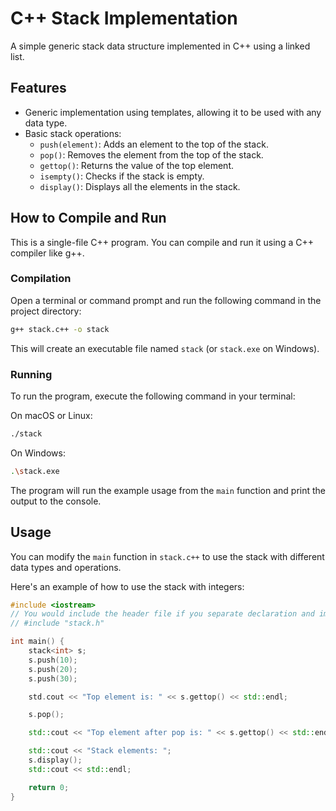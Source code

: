 # C++ Stack Implementation

A simple generic stack data structure implemented in C++ using a linked list.

## Features

*   Generic implementation using templates, allowing it to be used with any data type.
*   Basic stack operations:
    *   `push(element)`: Adds an element to the top of the stack.
    *   `pop()`: Removes the element from the top of the stack.
    *   `gettop()`: Returns the value of the top element.
    *   `isempty()`: Checks if the stack is empty.
    *   `display()`: Displays all the elements in the stack.

## How to Compile and Run

This is a single-file C++ program. You can compile and run it using a C++ compiler like g++.

### Compilation

Open a terminal or command prompt and run the following command in the project directory:

```bash
g++ stack.c++ -o stack
```

This will create an executable file named `stack` (or `stack.exe` on Windows).

### Running

To run the program, execute the following command in your terminal:

On macOS or Linux:
```bash
./stack
```

On Windows:
```bash
.\stack.exe
```

The program will run the example usage from the `main` function and print the output to the console.

## Usage

You can modify the `main` function in `stack.c++` to use the stack with different data types and operations.

Here's an example of how to use the stack with integers:

```cpp
#include <iostream>
// You would include the header file if you separate declaration and implementation
// #include "stack.h" 

int main() {
    stack<int> s;
    s.push(10);
    s.push(20);
    s.push(30);

    std.cout << "Top element is: " << s.gettop() << std::endl;

    s.pop();

    std::cout << "Top element after pop is: " << s.gettop() << std::endl;

    std::cout << "Stack elements: ";
    s.display();
    std::cout << std::endl;

    return 0;
}
``` 